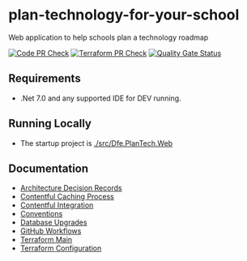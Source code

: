 # plan-technology-for-your-school

Web application to help schools plan a technology roadmap

[![Code PR Check](https://github.com/DFE-Digital/plan-technology-for-your-school/actions/workflows/code-pr-check.yml/badge.svg)](https://github.com/DFE-Digital/plan-technology-for-your-school/actions/workflows/code-pr-check.yml)
[![Terraform PR Check](https://github.com/DFE-Digital/plan-technology-for-your-school/actions/workflows/terraform-pr-check.yml/badge.svg?branch=main)](https://github.com/DFE-Digital/plan-technology-for-your-school/actions/workflows/terraform-pr-check.yml)
[![Quality Gate Status](https://sonarcloud.io/api/project_badges/measure?project=DFE-Digital_school-account&metric=alert_status)](https://sonarcloud.io/summary/new_code?id=DFE-Digital_plan-technology-for-your-school)

## Requirements

- .Net 7.0 and any supported IDE for DEV running.

## Running Locally

- The startup project is [./src/Dfe.PlanTech.Web](./src/Dfe.PlanTech.Web)

## Documentation 

- [Architecture Decision Records](./docs/adr/README.md)
- [Contentful Caching Process](./docs/Contentful-Caching-Process.md)
- [Contentful Integration](./docs/Contentful-Integration.md)
- [Conventions](./docs/Conventions.md)
- [Database Upgrades](./src/Dfe.PlanTech.DatabaseUpgrader/README.md)
- [GitHub Workflows](./docs/GitHub-Workflows.md)
- [Terraform Main](./terraform/README.md)
- [Terraform Configuration](./terraform/terraform-configuration.md)